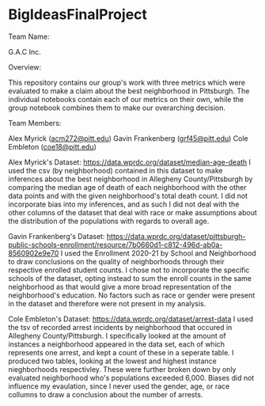 # BigIdeasFinalProject

Team Name:

G.A.C Inc.

Overview: 

This repository contains our group's work with three metrics which were evaluated to make a claim about the best neighborhood in Pittsburgh. The individual notebooks contain each of our metrics on their own, while the group notebook combines them to make our overarching decision. 

Team Members: 

Alex Myrick (acm272@pitt.edu)
Gavin Frankenberg (grf45@pitt.edu)
Cole Embleton (coe18@pitt.edu)


Alex Myrick's Dataset: 
https://data.wprdc.org/dataset/median-age-death
I used the csv (by neighborhood) contained in this dataset to make inferences about the best neighborhood in Allegheny County/Pittsburgh by comparing the median age of death of each neighborhood with the other data points and with the given neighborhood's total death count. I did not incorporate bias into my inferences, and as such I did not deal with the other columns of the dataset that deal with race or make assumptions about the distribution of the populations with regards to overall age. 

Gavin Frankenberg's Dataset:
https://data.wprdc.org/dataset/pittsburgh-public-schools-enrollment/resource/7b0660d1-c812-496d-ab0a-8560902e9e70
I used the Enrollment 2020-21 by School and Neighborhood to draw conclusions on the quality of neighborhoods through their respective enrolled student counts. I chose not to incorporate the specific schools of the dataset, opting instead to sum the enroll counts in the same neighborhood as that would give a more broad representation of the neighborhood's education. No factors such as race or gender were present in the dataset and therefore were not present in my analysis.

Cole Embleton's Dataset:
https://data.wprdc.org/dataset/arrest-data
I used the tsv of recorded arrest incidents by neighborhood that occured in Allegheny County/Pittsburgh. I specifically looked at the amount of instances a neighborhood appeared in the data set, each of which represents one arrest, and kept a count of these in a seperate table. I produced two tables, looking at the lowest and highest instance nieghborhoods respectivley. These were further broken down by only evaluated neighborhood who's populations exceeded 6,000. Biases did not influence my evaulation, since I never used the gender, age, or race collumns to draw a conclusion about the number of arrests.
